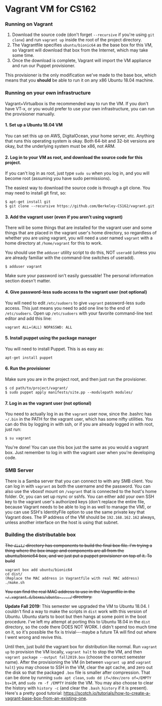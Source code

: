 Vagrant VM for CS162
====================

### Running on Vagrant

1. Download the source code (don't forget `--recursive` if you're using
   `git clone`) and run `vagrant up` inside the root of the project directory.
1. The Vagrantfile specifies `ubuntu/bionic64` as the base box for this VM, so
   Vagrant will download that box from the Internet, which may take some time.
1. Once the download is complete, Vagrant will import the VM appliance and run
   our Puppet provisioner.

This provisioner is the only modification we've made to the base box, which
means that you **should** be able to run it on any x86 Ubuntu 18.04 machine.

### Running on your own infrastructure

Vagrant+Virtualbox is the recommended way to run the VM. If you don't have VT-x,
or you would prefer to use your own infrastructure, you can run the provisioner
manually.

#### 1. Set up a Ubuntu 18.04 VM

You can set this up on AWS, DigitalOcean, your home server, etc. Anything that
runs this operating system is okay. Both 64-bit and 32-bit versions are okay,
but the underlying system must be x86, not ARM.

#### 2. Log in to your VM as root, and download the source code for this project.

If you can't log in as root, just type `sudo su` when you log in, and you will
become root (assuming you have sudo permissions).

The easiest way to download the source code is through a git clone. You may need
to install git first, so:

```shell
$ apt-get install git
$ git clone --recursive https://github.com/Berkeley-CS162/vagrant.git
```

#### 3. Add the vagrant user (even if you aren't using vagrant)

There will be some things that are installed for the vagrant user and some
things that are placed in the vagrant user's home directory, so regardless of
whether you are using vagrant, you will need a user named `vagrant` with a home
directory at `/home/vagrant` for this to work.

You should use the `adduser` utility script to do this, NOT `useradd` (unless
you are already familiar with the command-line switches of useradd).

```shell
$ adduser vagrant
```

Make sure your password isn't easily guessable! The personal information section
doesn't matter.

#### 4. Give password-less sudo access to the vagrant user (not optional)

You will need to edit `/etc/sudoers` to give `vagrant` password-less sudo
access. This just means you need to add one line to the end of `/etc/sudoers`.
Open up `/etc/sudoers` with your favorite command-line text editor and add this
line:

```
vagrant ALL=(ALL) NOPASSWD: ALL
```

#### 5. Install puppet using the package manager

You will need to install Puppet. This is as easy as:

```shell
apt-get install puppet
```

#### 6. Run the provisioner

Make sure you are in the project root, and then just run the provisioner.

```shell
$ cd path/to/project/vagrant/
$ sudo puppet apply manifests/site.pp --modulepath modules/
```

#### 7. Log in as the vagrant user (not optional)

You need to actually log in as the `vagrant` user now, since the .bashrc has
`~/.bin` in the PATH for the vagrant user, which has some nifty utilities. You
can do this by logging in with ssh, or if you are already logged in with root,
just run:

```
$ su vagrant
```

You're done! You can use this box just the same as you would a vagrant box. Just
remember to log in with the vagrant user when you're developing code.

### SMB Server

There is a Samba server that you can connect to with any SMB client. You can
log in with `vagrant` as both the username and the password. You can also use
the vboxsf mount on `/vagrant` that is connected to the host's home folder. Or,
you can set up rsync or sshfs. You can either add your own SSH key to the
vagrant user's authorized keys (don't replace the entire file, because Vagrant
needs to be able to log in as well to manage the VM), or you can use SSH's
IdentityFile option to use the same private key that Vagrant does. The IP
address of the VM should be `192.168.162.162` always, unless another interface
on the host is using that subnet.

### Building the distributable box

~~The `dist/` directory has components to build the final box file. I'm trying a
thing where the box image and components are all from the ubuntu/bionic64 box,
and we just put a puppet provisioner on top of it. To build~~

    vagrant box add ubuntu/bionic64
    cd dist/
    (Replace the MAC address in Vagrantfile with real MAC address)
    ./make.sh

~~You can find the real MAC address to use in the Vagrantfile in the
`~/.vagrant.d/boxes/ubuntu-..../` directory.~~

**Update Fall 2019:** This semester we upgraded the VM to Ubuntu 18.04. I couldn't find a way to make the scripts in `dist` work with this version of Ubuntu. Ubuntu starts to boot but then hangs at some point in the boot procedure. I've left my attempt at porting this to Ubuntu 18.04 in the `dist` directory, so the code there DOES NOT WORK. I didn't spend too much time on it, so it's possible the fix is trivial---maybe a future TA will find out where I went wrong and revive this.

Until then, just build the vagrant box for distribution like normal. Run `vagrant up` to provision the VM locally, `vagrant halt` to stop the VM, and then `vagrant package --output fall2019.box` (choose the correct semester name). After the provisioning the VM (in between `vagrant up` and `vagrant halt`) you may choose to SSH in the VM, clear the apt cache, and zero out the disk so that the packaged `.box` file is smaller after compression. That can be done by running `sudo apt clean`, `sudo dd if=/dev/zero of=/EMPTY bs=1M`, and `sudo rm -f /EMPTY` inside the VM. You may also choose to clear the history with `history -c` (and clear the `.bash_history` if it is present). Here's a pretty good tutorial: https://scotch.io/tutorials/how-to-create-a-vagrant-base-box-from-an-existing-one.
